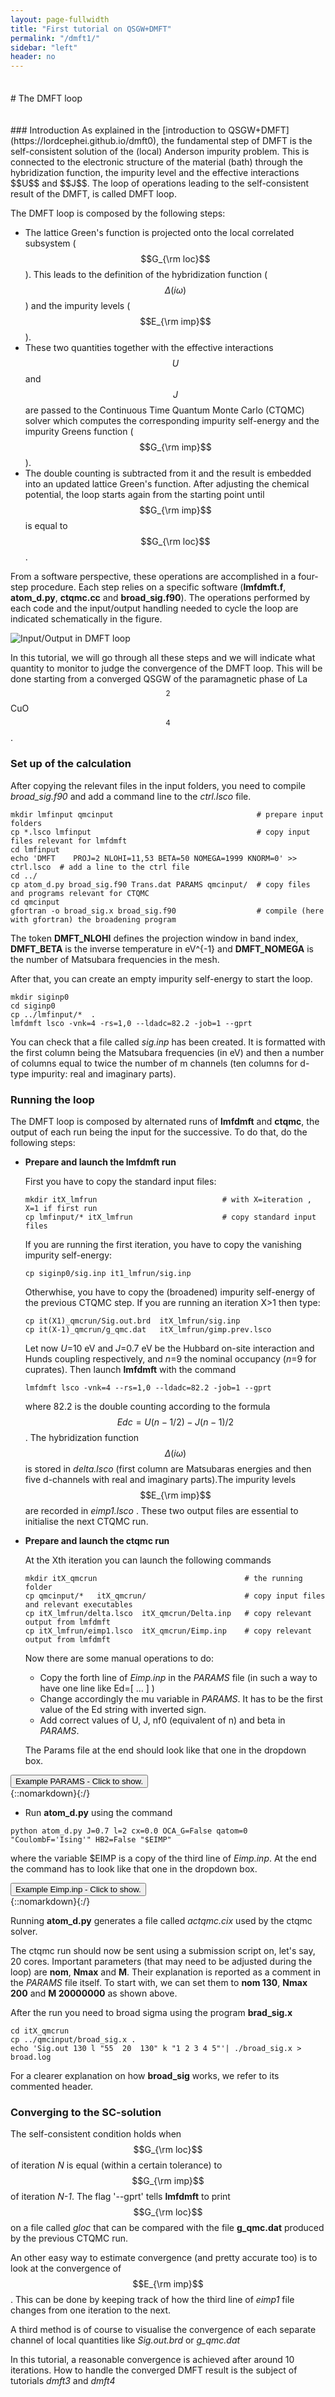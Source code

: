 ```yaml
---
layout: page-fullwidth
title: "First tutorial on QSGW+DMFT"
permalink: "/dmft1/"
sidebar: "left"
header: no
---
```


<hr style="height:5pt; visibility:hidden;" />
# The DMFT loop


<hr style="height:5pt; visibility:hidden;" />
### Introduction
As explained in the [introduction to QSGW+DMFT](https://lordcephei.github.io/dmft0), the fundamental step of DMFT is the self-consistent solution of the (local) Anderson impurity problem. This is connected to the electronic structure of the material (bath) through the hybridization function, the impurity level and the effective interactions $$U$$ and $$J$$. The loop of operations leading to the self-consistent result of the DMFT, is called DMFT loop.
 
The DMFT loop is composed by the following steps:

* The lattice Green's function is projected onto the local correlated subsystem ($$G_{\rm loc}$$). This leads to the definition of the hybridization function ($$\Delta(i\omega)$$) and the impurity levels ($$E_{\rm imp}$$).
* These two quantities together with the effective interactions $$U$$ and $$J$$ are passed to the Continuous Time Quantum Monte Carlo (CTQMC) solver which computes the corresponding impurity self-energy and the impurity Greens function ($$G_{\rm imp}$$).
* The double counting is subtracted from it and the result is embedded into an updated lattice Green's function. After adjusting the chemical potential, the loop starts again from the starting point until $$G_{\rm imp}$$ is equal to $$G_{\rm loc}$$.

From a software perspective, these operations are accomplished in a four-step procedure. Each step relies on a specific software (**lmfdmft.f**, **atom_d.py**, **ctqmc.cc** and **broad_sig.f90**). The operations performed by each code and the input/output handling needed to cycle the loop are indicated schematically in the figure.

![Input/Output in DMFT loop](https://lordcephei.github.io/assets/img/inout_dmftloop.png)

In this tutorial, we will go through all these steps and we will indicate what quantity to monitor to judge the convergence of the DMFT loop. This will be done starting from a converged QSGW of the paramagnetic phase of La$$_2$$CuO$$_4$$.

### Set up of the calculation 
After copying the relevant files in the input folders, you need to compile *broad_sig.f90* and add a command line to the *ctrl.lsco* file. 

```
mkdir lmfinput qmcinput                                # prepare input folders
cp *.lsco lmfinput                                     # copy input files relevant for lmfdmft
cd lmfinput
echo 'DMFT    PROJ=2 NLOHI=11,53 BETA=50 NOMEGA=1999 KNORM=0' >> ctrl.lsco  # add a line to the ctrl file 
cd ../
cp atom_d.py broad_sig.f90 Trans.dat PARAMS qmcinput/  # copy files and programs relevant for CTQMC
cd qmcinput
gfortran -o broad_sig.x broad_sig.f90                  # compile (here with gfortran) the broadening program
```

The token **DMFT_NLOHI** defines the projection window in band index, **DMFT_BETA** is the inverse temperature in eV^{-1} and **DMFT_NOMEGA** is the number of Matsubara frequencies in the mesh. 

After that, you can create an empty impurity self-energy to start the loop.

```
mkdir siginp0
cd siginp0
cp ../lmfinput/*  . 
lmfdmft lsco -vnk=4 -rs=1,0 --ldadc=82.2 -job=1 --gprt
```

You can check that a file called *sig.inp* has been created. It is formatted with the first column being the Matsubara frequencies (in eV) and then a number of columns equal to twice the number of m channels (ten columns for d-type impurity: real and imaginary parts).

### Running the loop
The DMFT loop is composed by alternated runs of **lmfdmft** and **ctqmc**, the output of each run being the input for the successive. To do that, do the following steps:

* **Prepare and launch the lmfdmft run**

  First you have to copy the standard input files:
 
  ```
  mkdir itX_lmfrun                            # with X=iteration , X=1 if first run
  cp lmfinput/* itX_lmfrun                    # copy standard input files 
  ```
  
  If you are running the first iteration, you have to copy the vanishing impurity self-energy:
  
  ```
  cp siginp0/sig.inp it1_lmfrun/sig.inp
  ```
  
  Otherwhise, you have to copy the (broadened) impurity self-energy of the previous CTQMC step. 
  If you are running an iteration X>1 then type:
  
  ```
  cp it(X1)_qmcrun/Sig.out.brd  itX_lmfrun/sig.inp
  cp it(X-1)_qmcrun/g_qmc.dat   itX_lmfrun/gimp.prev.lsco
  ```

  Let now _U_=10 eV and _J_=0.7 eV be the Hubbard on-site interaction and Hunds coupling respectively, and _n_=9 the nominal occupancy (_n_=9 for cuprates). Then launch **lmfdmft** with the command 

  ```
  lmfdmft lsco -vnk=4 --rs=1,0 --ldadc=82.2 -job=1 --gprt
  ```
  
  where 82.2 is the double counting according to the formula $$Edc=U(n-1/2)-J(n-1)/2$$. The hybridization function $$\Delta(i\omega)$$ is stored in *delta.lsco* (first column are Matsubaras energies and then five d-channels with real and imaginary parts).The impurity levels $$E_{\rm imp}$$ are recorded in *eimp1.lsco* .
  These two output files are essential to initialise the next CTQMC run.

* **Prepare and launch the ctqmc run**

  At the Xth iteration you can launch the following commands
  
  ```
  mkdir itX_qmcrun                                 # the running folder
  cp qmcinput/*   itX_qmcrun/                      # copy input files and relevant executables
  cp itX_lmfrun/delta.lsco  itX_qmcrun/Delta.inp   # copy relevant output from lmfdmft
  cp itX_lmfrun/eimp1.lsco  itX_qmcrun/Eimp.inp    # copy relevant output from lmfdmft
  ```
  
  Now there are some manual operations to do:
  
  * Copy the forth line of *Eimp.inp* in the *PARAMS* file (in such a way to have one line like Ed=[ ... ] ) 
  * Change accordingly the mu variable in *PARAMS*. It has to be the first value of the Ed string with inverted sign.
  * Add correct values of U, J, nf0 (equivalent of n) and beta in *PARAMS*.
  
  The Params file at the end should look like that one in the dropdown box.

<div onclick="elm = document.getElementById('ParamsDmft1'); if(elm.style.display == 'none') elm.style.display = 'block'; else elm.style.display = 'none';"><button type="button" class="button tiny radius">Example PARAMS - Click to show.</button></div>
{::nomarkdown}<div style="display:none;margin:0px 25px 0px 25px;"id="ParamsDmft1">{:/}

```
Ntau  1000  
OffDiagonal  real
Sig  Sig.out
Naver  100000000
SampleGtau  1000
Gf  Gf.out
Delta  Delta.inp
cix  actqmc.cix
Nmax  200         # Maximum perturbation order allowed
nom  130          # Number of Matsubara frequency points sampled
exe  ctqmc        # Name of the executable
tsample  50       # How often to record measurements
nomD  150         # Number of Matsubara frequency points sampled
Ed=[ -84.811465, -84.562847, -84.169182, -84.562583, -84.129468]     # Impurity levels updated by bash script
M  20000000.0     # Total number of Monte Carlo steps per core
Ncout  200000     # How often to print out info
PChangeOrder  0.9         # Ratio between trial steps: add-remove-a-kink / move-a-kink
CoulombF  'Ising'         # Ising Coulomb interaction
mu   84.811465  # QMC chemical potential by bash script
warmup  500000            # Warmup number of QMC steps
GlobalFlip  200000        # How often to try a global flip
OCA_G  False      # No OCA diagrams being computed - for speed
sderiv  0.02      # Maximum derivative mismatch accepted for tail concatenation
aom  3            # Number of frequency points used to determin the value of sigma at nom
HB2  False        # Should we compute self-energy with the Bullas trick?
U    10.0
J    0.7
nf0  9.0
beta 50.0
```

{::nomarkdown}</div>{:/}

  * Run **atom_d.py** using the command
  
  ```
  python atom_d.py J=0.7 l=2 cx=0.0 OCA_G=False qatom=0 "CoulombF='Ising'" HB2=False "$EIMP"
  ```
  
  where the variable $EIMP is a copy of the third line of *Eimp.inp*. At the end the command has to look like that one in the dropdown box.

<div onclick="elm = document.getElementById('foobar'); if(elm.style.display == 'none') elm.style.display = 'block'; else elm.style.display = 'none';"><button type="button" class="button tiny radius">Example Eimp.inp - Click to show.</button></div>
{::nomarkdown}<div style="display:none;margin:0px 25px 0px 25px;"id="foobar">{:/}

```
python atom_d.py J=0.7 l=2 cx=0.0 OCA_G=False qatom=0 "CoulombF='Ising'" HB2=False "Eimp=[ ........]"
```

Pay attention to quotes and double quotes!

{::nomarkdown}</div>{:/}

  Running **atom_d.py** generates a file called *actqmc.cix* used by the ctqmc solver.

  The ctqmc run	should now be sent using a submission script on, let's say, 20 cores. Important parameters (that may need to be adjusted during the loop) are **nom**, **Nmax** and **M**. Their explanation is reported as a comment in the *PARAMS* file itself. To start with, we can set them to **nom 130**, **Nmax 200** and  **M 20000000** as shown above.

  After the run you need to broad sigma using the program **brad_sig.x**
  
  ``` 
  cd itX_qmcrun
  cp ../qmcinput/broad_sig.x .
  echo 'Sig.out 130 l "55  20  130" k "1 2 3 4 5"'| ./broad_sig.x > broad.log
  ```
  
  For a clearer explanation on how **broad_sig** works, we refer to its commented header.
  
### Converging to the SC-solution
The self-consistent condition holds when $$G_{\rm loc}$$ of iteration _N_ is equal (within a certain tolerance) to $$G_{\rm imp}$$ of iteration _N-1_. The flag '--gprt' tells **lmfdmft** to print $$G_{\rm loc}$$ on a file called *gloc* that can be compared with the file **g_qmc.dat** produced by the previous CTQMC run. 

An other easy way to estimate convergence (and pretty accurate too) is to look at the convergence of $$E_{\rm imp}$$. This can be done by keeping track of how the third line of _eimp1_ file changes from one iteration to the next.

A third method is of course to visualise the convergence of each separate channel of local quantities like _Sig.out.brd_ or *g_qmc.dat* 

In this tutorial, a reasonable convergence is achieved after around 10 iterations.
How to handle the converged DMFT result is the subject of tutorials *dmft3* and *dmft4*
